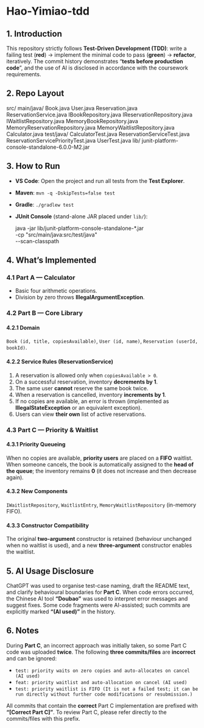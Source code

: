 # Hao-Yimiao-tdd 
## 1. Introduction

This repository strictly follows **Test-Driven Development (TDD)**: write a failing test (**red**) → implement the minimal code to pass (**green**) → **refactor**, iteratively. The commit history demonstrates “**tests before production code**”, and the use of AI is disclosed in accordance with the coursework requirements. 

## 2. Repo Layout
src/
  main/java/
    Book.java
    User.java
    Reservation.java
    ReservationService.java
    IBookRepository.java
    IReservationRepository.java
    IWaitlistRepository.java
    MemoryBookRepository.java
    MemoryReservationRepository.java
    MemoryWaitlistRepository.java
    Calculator.java
  test/java/
    CalculatorTest.java
    ReservationServiceTest.java
    ReservationServicePriorityTest.java
    UserTest.java
lib/
  junit-platform-console-standalone-6.0.0-M2.jar

## 3. How to Run

* **VS Code**: Open the project and run all tests from the **Test Explorer**. 
* **Maven**:
  `mvn -q -DskipTests=false test` 
* **Gradle**:
  `./gradlew test` 
* **JUnit Console** (stand-alone JAR placed under `lib/`):

  java -jar lib/junit-platform-console-standalone-*.jar \
    -cp "src/main/java:src/test/java" \
    --scan-classpath


## 4. What’s Implemented

### 4.1 Part A — Calculator

* Basic four arithmetic operations.
* Division by zero throws **IllegalArgumentException**. 

### 4.2 Part B — Core Library

#### 4.2.1 Domain

`Book (id, title, copiesAvailable)`, `User (id, name)`, `Reservation (userId, bookId)`. 

#### 4.2.2 Service Rules (ReservationService)

1. A reservation is allowed only when `copiesAvailable > 0`.
2. On a successful reservation, inventory **decrements by 1**.
3. The same user **cannot** reserve the same book twice.
4. When a reservation is cancelled, inventory **increments by 1**.
5. If no copies are available, an error is thrown (implemented as **IllegalStateException** or an equivalent exception).
6. Users can view **their own** list of active reservations. 

### 4.3 Part C — Priority & Waitlist

#### 4.3.1 Priority Queueing

When no copies are available, **priority users** are placed on a **FIFO** waitlist. When someone cancels, the book is automatically assigned to the **head of the queue**; the inventory remains **0** (it does not increase and then decrease again). 

#### 4.3.2 New Components

`IWaitlistRepository`, `WaitlistEntry`, `MemoryWaitlistRepository` (in-memory FIFO). 

#### 4.3.3 Constructor Compatibility

The original **two-argument** constructor is retained (behaviour unchanged when no waitlist is used), and a new **three-argument** constructor enables the waitlist. 

## 5. AI Usage Disclosure

ChatGPT was used to organise test-case naming, draft the README text, and clarify behavioural boundaries for **Part C**. When code errors occurred, the Chinese AI tool **“Doubao”** was used to interpret error messages and suggest fixes. Some code fragments were AI-assisted; such commits are explicitly marked **“(AI used)”** in the history. 

## 6. Notes

During **Part C**, an incorrect approach was initially taken, so some Part C code was uploaded **twice**. The following **three commits/files** are **incorrect** and can be ignored:

* `test: priority waits on zero copies and auto-allocates on cancel (AI used)`
* `feat: priority waitlist and auto-allocation on cancel (AI used)`
* `test: priority waitlist is FIFO (It is not a failed test; it can be run directly without further code modifications or resubmission.)`

All commits that contain the **correct** Part C implementation are prefixed with **“[Correct Part C]”**. To review Part C, please refer directly to the commits/files with this prefix. 
